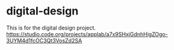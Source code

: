 # digital-design
This is for the digital design project.
https://studio.code.org/projects/applab/a7x9SHxjGdnhHigZOgo-3UYM4d1fcOC3Qt3VosZd2SA
